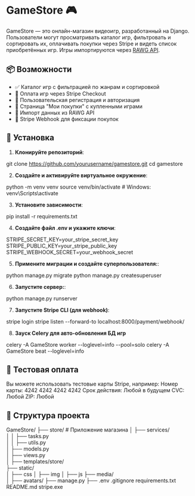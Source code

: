 # GameStore 🎮

GameStore — это онлайн-магазин видеоигр, разработанный на Django. Пользователи могут просматривать каталог игр, фильтровать и сортировать их, оплачивать покупки через Stripe и видеть список приобретённых игр. Игры импортируются через [RAWG API](https://rawg.io/apidocs).

## 📦 Возможности

- ✅ Каталог игр с фильтрацией по жанрам и сортировкой
- 🛒 Оплата игр через Stripe Checkout
- 👤 Пользовательская регистрация и авторизация
- 📃 Страница "Мои покупки" с купленными играми
- 🔄 Импорт данных из RAWG API
- 🔐 Stripe Webhook для фиксации покупок

## 🚀 Установка

1. **Клонируйте репозиторий**:

git clone https://github.com/yourusername/gamestore.git
cd gamestore

2. **Создайте и активируйте виртуальное окружение**:

python -m venv venv
source venv/bin/activate  # Windows: venv\Scripts\activate

3. **Установите зависимости**:

pip install -r requirements.txt

4. **Создайте файл .env и укажите ключи**:

STRIPE_SECRET_KEY=your_stripe_secret_key
STRIPE_PUBLIC_KEY=your_stripe_public_key
STRIPE_WEBHOOK_SECRET=your_webhook_secret

5. **Примените миграции и создайте суперпользователя:**:

python manage.py migrate
python manage.py createsuperuser

6. **Запустите сервер:**:

python manage.py runserver

7. **Запустите Stripe CLI (для webhook)**:

stripe login
stripe listen --forward-to localhost:8000/payment/webhook/

8. **Зауск Celery для авто-обновления БД игр**

celery -A GameStore worker --loglevel=info --pool=solo
celery -A GameStore beat --loglevel=info

## 🧪 Тестовая оплата

Вы можете использовать тестовые карты Stripe, например:
Номер карты: 4242 4242 4242 4242
Срок действия: Любой в будущем
CVC: Любой
ZIP: Любой

## 📁 Структура проекта

GameStore/
├── store/                  # Приложение магазина
│   ├── services/           
│   │   ├── tasks.py           
│   │   ├── utils.py           
│   ├── models.py           
│   ├── views.py            
│   ├── templates/store/    
├── static/                 
│   ├── css
│   ├── img
│   ├── js
├── media/                  
│   ├── avatars/
├── manage.py
├── .env
.gitignore
requirements.txt
README.md
stripe.exe
